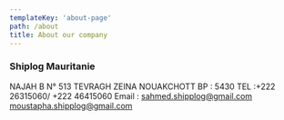 ```yaml
---
templateKey: 'about-page'
path: /about
title: About our company
---
```

### Shiplog Mauritanie
NAJAH B N° 513 TEVRAGH ZEINA NOUAKCHOTT
BP : 5430  TEL :+222 26315060/ +222 46415060
Email : sahmed.shipplog@gmail.com 
        moustapha.shipplog@gmail.com
